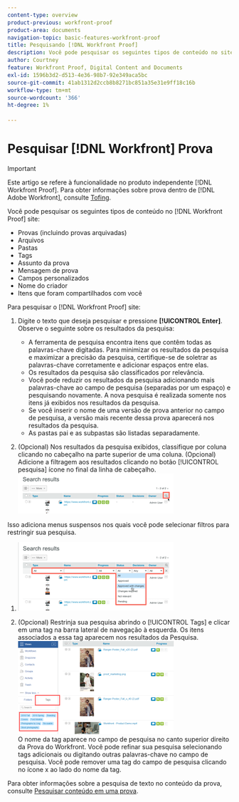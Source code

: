 ```yaml
---
content-type: overview
product-previous: workfront-proof
product-area: documents
navigation-topic: basic-features-workfront-proof
title: Pesquisando [!DNL Workfront Proof]
description: Você pode pesquisar os seguintes tipos de conteúdo no site Workfront Proof - EDIT ME.
author: Courtney
feature: Workfront Proof, Digital Content and Documents
exl-id: 1596b3d2-d513-4e36-98b7-92e349aca5bc
source-git-commit: 41ab1312d2ccb8b8271bc851a35e31e9ff18c16b
workflow-type: tm+mt
source-wordcount: '366'
ht-degree: 1%

---
```


# Pesquisar [!DNL Workfront] Prova

>[!IMPORTANT]
>
>Este artigo se refere à funcionalidade no produto independente [!DNL Workfront Proof]. Para obter informações sobre prova dentro de [!DNL Adobe Workfront], consulte [Tofing](../../../review-and-approve-work/proofing/proofing.md).

Você pode pesquisar os seguintes tipos de conteúdo no [!DNL Workfront Proof] site:

* Provas (incluindo provas arquivadas)
* Arquivos
* Pastas
* Tags
* Assunto da prova
* Mensagem de prova
* Campos personalizados
* Nome do criador
* Itens que foram compartilhados com você

Para pesquisar o [!DNL Workfront Proof] site:

1. Digite o texto que deseja pesquisar e pressione **[!UICONTROL Enter]**.\
   Observe o seguinte sobre os resultados da pesquisa:

   * A ferramenta de pesquisa encontra itens que contêm todas as palavras-chave digitadas. Para minimizar os resultados da pesquisa e maximizar a precisão da pesquisa, certifique-se de soletrar as palavras-chave corretamente e adicionar espaços entre elas.
   * Os resultados da pesquisa são classificados por relevância.
   * Você pode reduzir os resultados da pesquisa adicionando mais palavras-chave ao campo de pesquisa (separadas por um espaço) e pesquisando novamente. A nova pesquisa é realizada somente nos itens já exibidos nos resultados da pesquisa.
   * Se você inserir o nome de uma versão de prova anterior no campo de pesquisa, a versão mais recente dessa prova aparecerá nos resultados da pesquisa.
   * As pastas pai e as subpastas são listadas separadamente.

1. (Opcional) Nos resultados da pesquisa exibidos, classifique por coluna clicando no cabeçalho na parte superior de uma coluna. (Opcional) Adicione a filtragem aos resultados clicando no botão [!UICONTROL pesquisa] ícone no final da linha de cabeçalho. ![Search_filter_in_Search_results.png](assets/search-filter-in-search-results-350x90.png)

Isso adiciona menus suspensos nos quais você pode selecionar filtros para restringir sua pesquisa.
1. ![Search_filter_boxes_displayed_in_Search_results.png](assets/search-filter-boxes-appear-in-search-results-350x154.png)

1. (Opcional) Restrinja sua pesquisa abrindo o [!UICONTROL Tags] e clicar em uma tag na barra lateral de navegação à esquerda. Os itens associados a essa tag aparecem nos resultados da Pesquisa.\
   ![Pesquisar_por_tag.png](assets/searching-by-tag-350x209.png)\
   O nome da tag aparece no campo de pesquisa no canto superior direito da Prova do Workfront. Você pode refinar sua pesquisa selecionando tags adicionais ou digitando outras palavras-chave no campo de pesquisa. Você pode remover uma tag do campo de pesquisa clicando no ícone x ao lado do nome da tag.

Para obter informações sobre a pesquisa de texto no conteúdo da prova, consulte [Pesquisar conteúdo em uma prova](../../../review-and-approve-work/proofing/reviewing-proofs-within-workfront/review-a-proof/search-in-a-proof.md).
